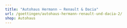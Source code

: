 ```yaml
---
title: "Autohaus Hermann – Renault & Dacia"
url: /goettingen/autohaus-hermann-renault-und-dacia-2/
shop: Autohaus
---
```

